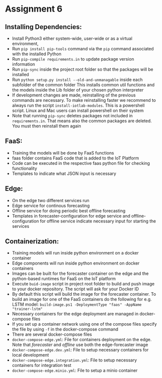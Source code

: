 # Assignment 6


## **Installing Dependencies:**
* Install Python3 either system-wide, user-wide or as a virtual environment,
* Run `pip install pip-tools` command via the `pip` command associated with the installed Python
* Run `pip-compile requirements.in` to update package version information
* Run `pip-sync` inside the project root folder so that the packages will be installed
* Run `python setup.py install --old-and-unmanagable` inside each subfolder of the common folder
  This installs common util functions and the models inside the Lib folder of your chosen python interpreter
* If development changes are made, reinstalling of the previous commands are necessary. To make reinstalling faster we recommend to always run the script `install-iotlab-modules`. This is a powershell script. Linux and Mac users can install powershell on their system
* Note that running `pip-sync` deletes packages not included in `requirements.in`. That means also the common packages are deleted. You must then reinstall them again

## **FaaS:**
* Training the models will be done by FaaS functions
* faas folder contains FaaS code that is added to the IoT Platform
* Code can be executed in the respective faas python file for checking functionality
* Templates to indicate what JSON input is necessary

## **Edge:**
* On the edge two different services run
* Edge service for continous forecasting
* Offline service for doing periodic best offline forecasting
* Templates in forecaster-configuration for edge service and offline-configuration for offline service indicate necessary input for starting the services

## **Containerization:**
* Training models will run inside python environment on a docker container
* Edge components will run inside python environment on docker containers
* Images can be built for the forecaster container on the edge and the python-based runtimes for FaaS on the IoT platform
* Execute `buid-image` script in project root folder to build and push image to your docker repository. The script will ask for your Docker ID
* By default this script will build the image for the forecaster container. To build an image for one of the FaaS containers do the following for e.g. LSTM model: `build-image.ps1 -DeploymentType "faas" -AppName "trainer-lstm"`
* Necessary containers for the edge deployment are managed in docker-compose files
* If you set up a container network using one of the compose files specify the file by using `-f` in the docker-compose command
* There are several docker-compose files
* `docker-compose-edge.yml`: File for containers deployment on the edge. Note that _forecaster_ and _offline_ use both the edge-forecaster image
* `docker-compose-edge.dev.yml`: File to setup necessary containers for local development
* `docker-compose-edge.integration.yml`: File to setup necessary containers for integration test
* `docker-compose-edge.minio.yml`: File to setup a minio container
